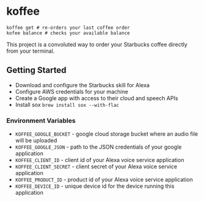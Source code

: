 # koffee

```
koffee get # re-orders your last coffee order
kofee balance # checks your available balance
```
This project is a convoluted way to order your Starbucks coffee directly from your terminal.

## Getting Started
- Download and configure the Starbucks skill for Alexa
- Configure AWS credentials for your machine
- Create a Google app with access to their cloud and speech APIs
- Install sox `brew install sox --with-flac`

### Environment Variables

- `KOFFEE_GOOGLE_BUCKET` - google cloud storage bucket where an audio file will be uploaded
- `KOFFEE_GOOGLE_JSON` - path to the JSON credentials of your google application
- `KOFFEE_CLIENT_ID` - client id of your Alexa voice service application
- `KOFFEE_CLIENT_SECRET` - client secret of your Alexa voice service application
- `KOFFEE_PRODUCT_ID` - product id of your Alexa voice service application
- `KOFFEE_DEVICE_ID` - unique device id for the device running this application
